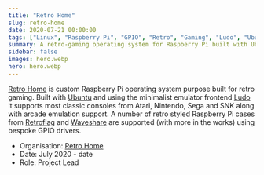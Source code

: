 ```yaml
---
title: "Retro Home"
slug: retro-home
date: 2020-07-21 00:00:00
tags: ["Linux", "Raspberry Pi", "GPIO", "Retro", "Gaming", "Ludo", "Ubuntu", "Bash", "Python", "GNOME", "libretro"]
summary: A retro-gaming operating system for Raspberry Pi built with Ubuntu and Ludo
sidebar: false
images: hero.webp
hero: hero.webp
---
```


[Retro Home](https://github.com/wimpysworld/retro-home) is custom Raspberry Pi
operating system purpose built for retro gaming. Built with
[Ubuntu](https://ubuntu.com/) and using the minimalist emulator frontend
[Ludo](https://ludo.libretro.com/) it supports most classic consoles from Atari,
Nintendo, Sega and SNK along with arcade emulation support. A number of retro
styled Raspberry Pi cases from [Retroflag](https://retroflag.com/) and
[Waveshare](https://www.waveshare.com/product/raspberry-pi/portable-gaming.htm)
are supported (with more in the works) using bespoke GPIO drivers.

  - Organisation: [Retro Home](https://github.com/wimpysworld/retro-home)
  - Date: July 2020 - date
  - Role: Project Lead
